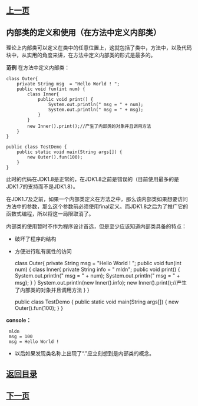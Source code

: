 ## [上一页](course51)

##  内部类的定义和使用（在方法中定义内部类）


理论上内部类可以定义在类中的任意位置上，这就包括了类中，方法中，以及代码块中，从实用的角度来讲，在方法中定义内部类的形式是最多的。

**范例** 在方法中定义内部类：

	class Outer{
		private String msg  = "Hello World ! ";
		public void fun(int num) {
			class Inner{
				public void print() {
					System.out.println(" msg = " + num);
					System.out.println(" msg = " + msg);
				}
			}
			new Inner().print();//产生了内部类的对象并且调用方法
		}
	}
	
	public class TestDemo {
		public static void main(String args[]) {
			new Outer().fun(100);
		}
	}

此时的代码在JDK1.8是正常的，在JDK1.8之前是错误的（目前使用最多的是JDK1.7的支持而不是JDK1.8）。

在JDK1.7及之前，如果一个内部类定义在方法之中，那么该内部类如果想要访问方法中的参数，那么这个参数前必须使用final定义。而JDK1.8之后为了推广它的函数式编程，所以将这一局限取消了。

内部类的使用暂时不作为程序设计首选，但是至少应该知道内部类具备的特点：

- 破坏了程序的结构

- 方便进行私有属性的访问

	class Outer{
		private String msg  = "Hello World ! ";
		public void fun(int num) {
			class Inner{
				private String info = " mldn";
				public void print() {
					System.out.println(" msg = " + num);
					System.out.println(" msg = " + msg);
				}
			}
			System.out.println(new Inner().info);
			new Inner().print();//产生了内部类的对象并且调用方法
		}
	}
	
	public class TestDemo {
		public static void main(String args[]) {
			new Outer().fun(100);
		}
	}

**console：**

	 mldn
	 msg = 100
	 msg = Hello World ! 

- 以后如果发现类名称上出现了“.”应立刻想到是内部类的概念。

## [返回目录](https://wuchengcheng110120.github.io/learnJava)
## [下一页](course53)
